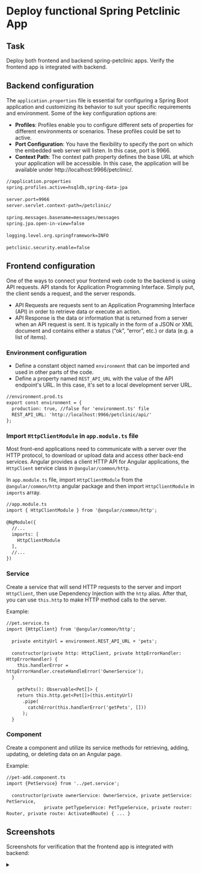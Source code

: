 # Deploy functional Spring Petclinic App

## Task

Deploy both frontend and backend spring-petclinic apps. Verify the frontend app is integrated with backend.

## Backend configuration

The `application.properties` file is essential for configuring a Spring Boot application and customizing its behavior to suit your specific requirements and environment. Some of the key configuration options are:
- **Profiles**: Profiles enable you to configure different sets of properties for different environments or scenarios. These profiles could be set to active.
- **Port Configuration**: You have the flexibility to specify the port on which the embedded web server will listen. In this case, port is 9966.
- **Context Path**: The context path property defines the base URL at which your application will be accessible. In this case, the application will be available under http://localhost:9966/petclinic/.

```
//application.properties
spring.profiles.active=hsqldb,spring-data-jpa

server.port=9966
server.servlet.context-path=/petclinic/

spring.messages.basename=messages/messages
spring.jpa.open-in-view=false

logging.level.org.springframework=INFO

petclinic.security.enable=false
```

## Frontend configuration 

One of the ways to connect your frontend web code to the backend is using API requests. API stands for Application Programming Interface. Simply put, the client sends a request, and the server responds.
- API Requests are requests sent to an Application Programming Interface (API) in order to retrieve data or execute an action. 
- API Response is the data or information that is returned from a server when an API request is sent. It is typically in the form of a JSON or XML document and contains either a status (“ok”, “error”, etc.) or data (e.g. a list of items).

### Environment configuration

- Define a constant object named `environment` that can be imported and used in other parts of the code.
- Define a property named `REST_API_URL` with the value of the API endpoint's URL. In this case, it's set to a local development server URL.

```
//environment.prod.ts
export const environment = {
  production: true, //false for 'environment.ts' file
  REST_API_URL: 'http://localhost:9966/petclinic/api/'
};
```

### Import `HttpClientModule` in `app.module.ts` file

Most front-end applications need to communicate with a server over the HTTP protocol, to download or upload data and access other back-end services. Angular provides a client HTTP API for Angular applications, the `HttpClient` service class in `@angular/common/http`.

In `app.module.ts` file, import `HttpClientModule` from the `@angular/common/http` angular package and then import `HttpClientModule` in `imports` array.

```
//app.module.ts
import { HttpClientModule } from '@angular/common/http';

@NgModule({
  //...
  imports: [
    HttpClientModule
  ],
  //...
})
```

### Service

Create a service that will send HTTP requests to the server and import `HttpClient`, then use Dependency Injection with the `http` alias. After that, you can use `this.http` to make HTTP method calls to the server.

Example:

```
//pet.service.ts
import {HttpClient} from '@angular/common/http';

  private entityUrl = environment.REST_API_URL + 'pets';

  constructor(private http: HttpClient, private httpErrorHandler: HttpErrorHandler) {
    this.handlerError = httpErrorHandler.createHandleError('OwnerService');
  }

    getPets(): Observable<Pet[]> {
    return this.http.get<Pet[]>(this.entityUrl)
      .pipe(
        catchError(this.handlerError('getPets', []))
      );
  } 
```

### Component

Create a component and utilize its service methods for retrieving, adding, updating, or deleting data on an Angular page.

Example:

```
//pet-add.component.ts
import {PetService} from '../pet.service';

  constructor(private ownerService: OwnerService, private petService: PetService,
              private petTypeService: PetTypeService, private router: Router, private route: ActivatedRoute) { ... }
```

## Screenshots 

Screenshots for verification that the frontend app is integrated with backend:

<details>
  <summary></summary>

Backend GET:
![01_backend_get](/04-deploy-functional-app/screenshots/01_backend_get.png)

Frontend POST:
![02_frontend_post](/04-deploy-functional-app/screenshots/02_frontend_post.png)

Backend GET:
![03_backend_get](/04-deploy-functional-app/screenshots/03_backend_get.png)

Frontend GET:
![04_frontend_get](/04-deploy-functional-app/screenshots/04_frontend_get.png)

Backend POST:
![05_backend_post](/04-deploy-functional-app/screenshots/05_backend_post.png)

Frontend GET:
![06_frontend_get](/04-deploy-functional-app/screenshots/06_frontend_get.png)
</details>
